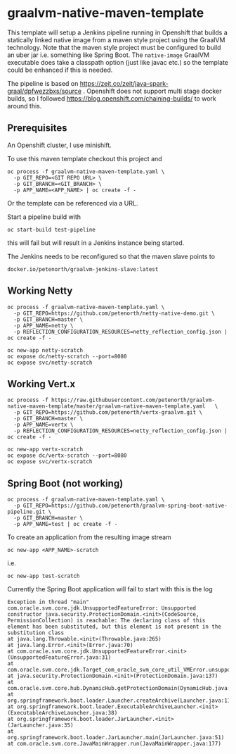 # graalvm-native-maven-template

This template will setup a Jenkins pipeline running in Openshift that builds a statically linked native image from a maven style project using the GraalVM technology. Note that the maven style project must be configured to build an uber jar i.e. something like Spring Boot. The `native-image` GraalVM executable does take a classpath option (just like javac etc.) so the template could be enhanced if this is needed.

The pipeline is based on https://zeit.co/zeit/java-spark-graal/dpfwezzbxs/source . Openshift does not support multi stage docker builds, so I followed https://blog.openshift.com/chaining-builds/ to work around this.

## Prerequisites

An Openshift cluster, I use minishift.

To use this maven template checkout this project and

    oc process -f graalvm-native-maven-template.yaml \
      -p GIT_REPO=<GIT REPO URL> \
      -p GIT_BRANCH=<GIT_BRANCH> \
      -p APP_NAME=<APP_NAME> | oc create -f -

Or the template can be referenced via a URL. 

Start a pipeline build with 
  
    oc start-build test-pipeline

this will fail but will result in a Jenkins instance being started.

The Jenkins needs to be reconfigured so that the maven slave points to 

    docker.io/petenorth/graalvm-jenkins-slave:latest 

## Working Netty

    oc process -f graalvm-native-maven-template.yaml \
      -p GIT_REPO=https://github.com/petenorth/netty-native-demo.git \
      -p GIT_BRANCH=master \
      -p APP_NAME=netty \
      -p REFLECTION_CONFIGURATION_RESOURCES=netty_reflection_config.json | oc create -f -

    oc new-app netty-scratch
    oc expose dc/netty-scratch --port=8080
    oc expose svc/netty-scratch
    
## Working Vert.x

    oc process -f https://raw.githubusercontent.com/petenorth/graalvm-native-maven-template/master/graalvm-native-maven-template.yaml   \ 
      -p GIT_REPO=https://github.com/petenorth/vertx-graalvm.git \
      -p GIT_BRANCH=master \
      -p APP_NAME=vertx \
      -p REFLECTION_CONFIGURATION_RESOURCES=netty_reflection_config.json | oc create -f -
      
    oc new-app vertx-scratch
    oc expose dc/vertx-scratch --port=8080
    oc expose svc/vertx-scratch

## Spring Boot (not working)

    oc process -f graalvm-native-maven-template.yaml \
      -p GIT_REPO=https://github.com/petenorth/graalvm-spring-boot-native-pipeline.git \
      -p GIT_BRANCH=master \
      -p APP_NAME=test | oc create -f -

To create an application from the resulting image stream

    oc new-app <APP_NAME>-scratch

i.e.

    oc new-app test-scratch

Currently the Spring Boot application will fail to start with this is the log

    Exception in thread "main" com.oracle.svm.core.jdk.UnsupportedFeatureError: Unsupported constructor java.security.ProtectionDomain.<init>(CodeSource, PermissionCollection) is reachable: The declaring class of this element has been substituted, but this element is not present in the substitution class
	at java.lang.Throwable.<init>(Throwable.java:265)
	at java.lang.Error.<init>(Error.java:70)
	at com.oracle.svm.core.jdk.UnsupportedFeatureError.<init>(UnsupportedFeatureError.java:31)
	at com.oracle.svm.core.jdk.Target_com_oracle_svm_core_util_VMError.unsupportedFeature(VMErrorSubstitutions.java:109)
	at java.security.ProtectionDomain.<init>(ProtectionDomain.java:137)
	at com.oracle.svm.core.hub.DynamicHub.getProtectionDomain(DynamicHub.java:969)
	at org.springframework.boot.loader.Launcher.createArchive(Launcher.java:117)
	at org.springframework.boot.loader.ExecutableArchiveLauncher.<init>(ExecutableArchiveLauncher.java:38)
	at org.springframework.boot.loader.JarLauncher.<init>(JarLauncher.java:35)
	at org.springframework.boot.loader.JarLauncher.main(JarLauncher.java:51)
	at com.oracle.svm.core.JavaMainWrapper.run(JavaMainWrapper.java:177)



